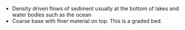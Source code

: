 - Density driven flows of sediment usually at the bottom of lakes and water bodies such as the ocean
- Coarse base with finer material on top. This is a graded bed.
